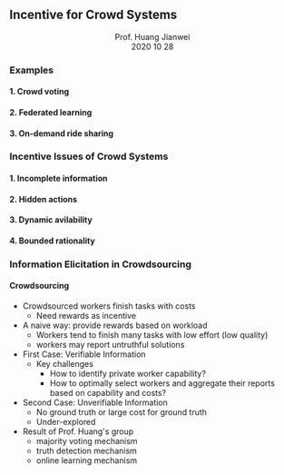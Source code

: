 ## Incentive for Crowd Systems

<center> Prof. Huang Jianwei</center>

<center> 2020 10 28</center>

### Examples

#### 1. Crowd voting

#### 2. Federated learning

#### 3. On-demand ride sharing

### Incentive Issues of Crowd Systems

#### 1. Incomplete information

#### 2. Hidden actions

#### 3. Dynamic avilability

#### 4. Bounded rationality

### Information Elicitation in Crowdsourcing

#### Crowdsourcing

* Crowdsourced workers finish tasks with costs
  * Need rewards as incentive
* A naive way: provide rewards based on workload
  * Workers tend to finish many tasks with low effort (low quality)
  * workers may report untruthful solutions
* First Case: Verifiable Information
  * Key challenges
    * How to identify private worker capability?
    * How to optimally select workers and aggregate their reports based on capability and costs?
* Second Case: Unverifiable Information
  * No ground truth or large cost for ground truth
  * Under-explored
* Result of Prof. Huang's group
  * majority voting mechanism
  * truth detection mechanism
  * online learning mechanism